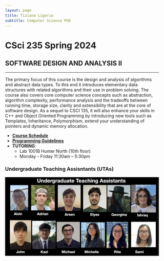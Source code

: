 ```yaml
---
layout: page
title: Tiziana Ligorio
subtitle: Computer Science PhD
---
```


# CSci 235 Spring 2024

## SOFTWARE DESIGN AND ANALYSIS II

________________________________________

The primary focus of this course is the design and analysis of algorithms and abstract data types. To this end it introduces elementary data structures with related algorithms and their use in problem solving. The course also covers core computer science concepts such as abstraction, algorithm complexity, performance analysis and the tradeoffs between running time, storage size, clarity and extensibility that are at the core of software design. As a sequel to CSCI 135, it will also enhance your skills in C++ and Object Oriented Programming by introducing new tools such as Templates, Inheritance, Polymorphism, extend your understanding of pointers and dynamic memory allocation.

* [**Course Schedule**](documents/CSCI235_Spring2024_Syllabus.pdf)
* [**Programming Guidelines**](documents/CSCI235_Spring2024_ProgrammingGuidelines.pdf)
* **TUTORING**:
  * Lab 1001B Hunter North (10th floor) 
  * Monday - Friday 11:30am – 5:30pm
 
### Undergraduate Teaching Assisntants (UTAs)
![UTAs](documents/UTAs.png)

